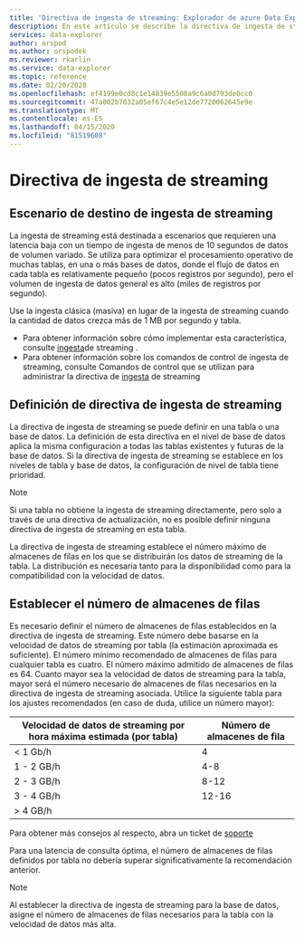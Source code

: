 ```yaml
---
title: 'Directiva de ingesta de streaming: Explorador de azure Data Explorer ( Azure Data Explorer) Microsoft Docs'
description: En este artículo se describe la directiva de ingesta de streaming en el Explorador de datos de Azure.
services: data-explorer
author: orspod
ms.author: orspodek
ms.reviewer: rkarlin
ms.service: data-explorer
ms.topic: reference
ms.date: 02/20/2020
ms.openlocfilehash: ef4199e0cd8c1e14839e5508a9c6a0d793de0cc0
ms.sourcegitcommit: 47a002b7032a05ef67c4e5e12de7720062645e9e
ms.translationtype: MT
ms.contentlocale: es-ES
ms.lasthandoff: 04/15/2020
ms.locfileid: "81519608"
---
```

# <a name="streaming-ingestion-policy"></a>Directiva de ingesta de streaming

## <a name="streaming-ingestion-target-scenario"></a>Escenario de destino de ingesta de streaming

La ingesta de streaming está destinada a escenarios que requieren una latencia baja con un tiempo de ingesta de menos de 10 segundos de datos de volumen variado. Se utiliza para optimizar el procesamiento operativo de muchas tablas, en una o más bases de datos, donde el flujo de datos en cada tabla es relativamente pequeño (pocos registros por segundo), pero el volumen de ingesta de datos general es alto (miles de registros por segundo).

Use la ingesta clásica (masiva) en lugar de la ingesta de streaming cuando la cantidad de datos crezca más de 1 MB por segundo y tabla. 

* Para obtener información sobre cómo implementar esta característica, consulte [ingesta](https://docs.microsoft.com/azure/data-explorer/ingest-data-streaming)de streaming .
* Para obtener información sobre los comandos de control de ingesta de streaming, consulte Comandos de control que se utilizan para administrar la directiva de [ingesta](../management/streamingingestion-policy.md) de streaming

## <a name="streaming-ingestion-policy-definition"></a>Definición de directiva de ingesta de streaming

La directiva de ingesta de streaming se puede definir en una tabla o una base de datos. La definición de esta directiva en el nivel de base de datos aplica la misma configuración a todas las tablas existentes y futuras de la base de datos. Si la directiva de ingesta de streaming se establece en los niveles de tabla y base de datos, la configuración de nivel de tabla tiene prioridad.

> [!NOTE]
> Si una tabla no obtiene la ingesta de streaming directamente, pero solo a través de una directiva de actualización, no es posible definir ninguna directiva de ingesta de streaming en esta tabla. 

La directiva de ingesta de streaming establece el número máximo de almacenes de filas en los que se distribuirán los datos de streaming de la tabla. La distribución es necesaria tanto para la disponibilidad como para la compatibilidad con la velocidad de datos.

## <a name="setting-the-number-of-row-stores"></a>Establecer el número de almacenes de filas

Es necesario definir el número de almacenes de filas establecidos en la directiva de ingesta de streaming. Este número debe basarse en la velocidad de datos de streaming por tabla (la estimación aproximada es suficiente).
El número mínimo recomendado de almacenes de filas para cualquier tabla es cuatro. El número máximo admitido de almacenes de filas es 64.
Cuanto mayor sea la velocidad de datos de streaming para la tabla, mayor será el número necesario de almacenes de filas necesarios en la directiva de ingesta de streaming asociada.
Utilice la siguiente tabla para los ajustes recomendados (en caso de duda, utilice un número mayor):

|Velocidad de datos de streaming por hora máxima estimada (por tabla)|Número de almacenes de fila|
|----------|------|
|< 1 Gb/h |4|
|1 - 2 GB/h |4-8|
|2 - 3 GB/h |8-12|
|3 - 4 GB/h |12-16|
| > 4 GB/h |

 Para obtener más consejos al respecto, abra un ticket de [soporte](https://ms.portal.azure.com/#blade/Microsoft_Azure_Support/HelpAndSupportBlade/overview)

Para una latencia de consulta óptima, el número de almacenes de filas definidos por tabla no debería superar significativamente la recomendación anterior.

> [!NOTE]
> Al establecer la directiva de ingesta de streaming para la base de datos, asigne el número de almacenes de filas necesarios para la tabla con la velocidad de datos más alta. 